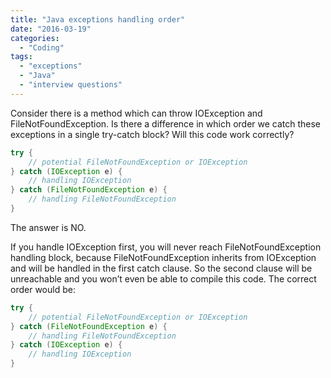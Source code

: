 ```yaml
---
title: "Java exceptions handling order"
date: "2016-03-19"
categories:
  - "Coding"
tags:
  - "exceptions"
  - "Java"
  - "interview questions"
---
```


Consider there is a method which can throw IOException and FileNotFoundException. Is there a difference in which order we catch these exceptions in a single try-catch block? Will this code work correctly?

```java
try {
    // potential FileNotFoundException or IOException
} catch (IOException e) {
    // handling IOException
} catch (FileNotFoundException e) {
    // handling FileNotFoundException
}
```

The answer is NO.

If you handle IOException first, you will never reach FileNotFoundException handling block, because FileNotFoundException inherits from IOException and will be handled in the first catch clause. So the second clause will be unreachable and you won’t even be able to compile this code. The correct order would be:

```java
try {
    // potential FileNotFoundException or IOException
} catch (FileNotFoundException e) {
    // handling FileNotFoundException
} catch (IOException e) {
    // handling IOException
}
```
